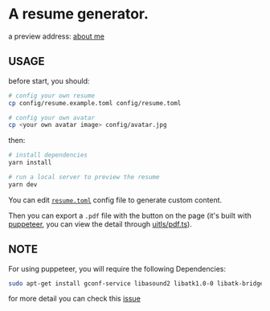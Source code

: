 # A resume generator.

a preview address: [about me](https://starxx.me/resume)

## USAGE
before start, you should: 

```bash
# config your own resume
cp config/resume.example.toml config/resume.toml

# config your own avatar
cp <your own avatar image> config/avatar.jpg
```

then:

```bash
# install dependencies
yarn install

# run a local server to preview the resume
yarn dev
```

You can edit [`resume.toml`](config/resume.example.toml) config file to generate custom content.

Then you can export a `.pdf` file with the button on the page (it's built with [puppeteer](https://pptr.dev), you can view the detail through [uitls/pdf.ts](utils/pdf.ts)).

## NOTE
For using puppeteer, you will require the following Dependencies:
```bash
sudo apt-get install gconf-service libasound2 libatk1.0-0 libatk-bridge2.0-0 libc6 libcairo2 libcups2 libdbus-1-3 libexpat1 libfontconfig1 libgcc1 libgconf-2-4 libgdk-pixbuf2.0-0 libglib2.0-0 libgtk-3-0 libnspr4 libpango-1.0-0 libpangocairo-1.0-0 libstdc++6 libx11-6 libx11-xcb1 libxcb1 libxcomposite1 libxcursor1 libxdamage1 libxext6 libxfixes3 libxi6 libxrandr2 libxrender1 libxss1 libxtst6 ca-certificates fonts-liberation libappindicator1 libnss3 lsb-release xdg-utils wget
```
for more detail you can check this [issue](https://github.com/puppeteer/puppeteer/issues/3443#issuecomment-433096772)
